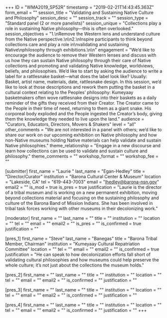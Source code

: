 +++
ID = "WMA2019_SP52R"
timestamp = "2019-02-21T14:43:45.363Z"
form_email = ""
session_title = "Validating and Sustaining Native Culture and Philosophy"
session_desc = ""
session_track = ""
session_type = "Standard panel (2 or more panelists)"
session_unique = "Collections play a role in sustaining Native philosophy—this is often overlooked."
session_objectives = "1.\nRemove the Western lens and understand culture from the Native perspective.\n\n2.\nInspire participants to think beyond collections care and play a role in\nvalidating and  sustaining Native\nphilosophy through exhibitions.\n\n"
engagement = "We’d like to encourage the audience to remove their Western lenses and discuss with us how they can sustain Native philosophy through their care of Native collections and promoting and validating Native knowledge, worldviews, beliefs, and philosophies. We’d like to start by asking the audience to write a label for a rattlesnake basket—what does the label look like? Usually: Basket, artist name, materials, date, rattlesnake design. In this session, we’d like to look at those descriptions and rework them putting the basket in a cultural context relating to the Peoples’ philosophy: Kumeyaay basketmakers often wove rattlesnake designs into their baskets as a daily reminder of the gifts they received from their Creator. The Creator came to the People in their time of need, returning to them as a giant snake. His corporeal body exploded and the People ingested the Creator’s body, giving them the knowledge they needed to live upon the land."
audience = "Curators, Educators, Directors, Movers & Shakers"
level = "all"
other_comments = "We are not interested in a panel with others; we’d like to share our work on our upcoming exhibition on Native philosophy and how non-Native museums holding Native materials can help validate and sustain Native philosophies."
theme_relationship = "Engage in a new discourse and learn how collections can be used to validate and sustain culture and philosophy."
theme_comments = ""
workshop_format = ""
workshop_fee = ""

[submitter]
first_name = "Laurie "
last_name = "Egan-Hedley"
title = "Director/Curator"
institution = "Barona Cultural Center & Museum"
location = "Lakeside, CA"
tel = "619-443-7003"
email = "lhedley@barona-nsn.gov"
email2 = ""
is_mod = true
is_pres = true
justification = "Laurie is the director of a tribal museum and is working on a new permanent exhibition, moving beyond collections material and focusing on the sustaining philosophy and culture of the Barona Band of Mission Indians. She has been involved in tribal task forces working with other museums in their decolonizing work."

[moderator]
first_name = ""
last_name = ""
title = ""
institution = ""
location = ""
tel = ""
email = ""
email2 = ""
is_pres = ""
is_confirmed = true
justification = ""

[pres_1]
first_name = "Steve"
last_name = "Banegas"
title = "Barona Tribal Member, Chairman"
institution = "Kumeyaay Cultural Repatriation Committee"
location = ""
tel = ""
email = ""
email2 = ""
is_confirmed = true
justification = "He can speak to how decolonization efforts fall short of validating cultural philosophies and how museums could help preserve the whole culture; it’s not just about the collections the museum holds."

[pres_2]
first_name = ""
last_name = ""
title = ""
institution = ""
location = ""
tel = ""
email = ""
email2 = ""
is_confirmed = ""
justification = ""

[pres_3]
first_name = ""
last_name = ""
title = ""
institution = ""
location = ""
tel = ""
email = ""
email2 = ""
is_confirmed = ""
justification = ""

[pres_4]
first_name = ""
last_name = ""
title = ""
institution = ""
location = ""
tel = ""
email = ""
email2 = ""
is_confirmed = ""
justification = ""
+++
